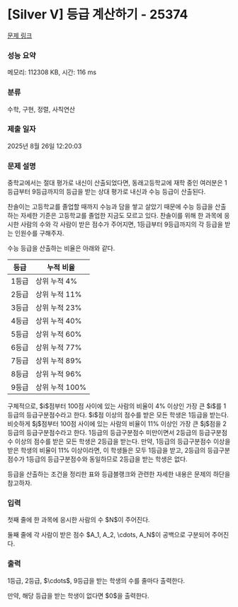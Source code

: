 # [Silver V] 등급 계산하기 - 25374 

[문제 링크](https://www.acmicpc.net/problem/25374) 

### 성능 요약

메모리: 112308 KB, 시간: 116 ms

### 분류

수학, 구현, 정렬, 사칙연산

### 제출 일자

2025년 8월 26일 12:20:03

### 문제 설명

<p>중학교에서는 절대 평가로 내신이 산출되었다면, 동래고등학교에 재학 중인 여러분은 1등급부터 9등급까지의 등급을 받는 상대 평가로 내신과 수능 등급이 산출된다.</p>

<p>찬솔이는 고등학교를 졸업할 때까지 수능과 담을 쌓고 살았기 때문에 수능 등급을 산출하는 자세한 기준은 고등학교를 졸업한 지금도 모르고 있다. 찬솔이를 위해 한 과목에 응시한 사람의 수와 각 사람이 받은 점수가 주어지면, 1등급부터 9등급까지의 각 등급을 받는 인원수를 구해주자.</p>

<p>수능 등급을 산출하는 비율은 아래와 같다.</p>

<table class="table table-bordered">
	<thead>
		<tr>
			<th>등급</th>
			<th>누적 비율</th>
		</tr>
	</thead>
	<tbody>
		<tr>
			<td>1등급</td>
			<td>상위 누적 4%</td>
		</tr>
		<tr>
			<td>2등급</td>
			<td>상위 누적 11%</td>
		</tr>
		<tr>
			<td>3등급</td>
			<td>상위 누적 23%</td>
		</tr>
		<tr>
			<td>4등급</td>
			<td>상위 누적 40%</td>
		</tr>
		<tr>
			<td>5등급</td>
			<td>상위 누적 60%</td>
		</tr>
		<tr>
			<td>6등급</td>
			<td>상위 누적 77%</td>
		</tr>
		<tr>
			<td>7등급</td>
			<td>상위 누적 89%</td>
		</tr>
		<tr>
			<td>8등급</td>
			<td>상위 누적 96%</td>
		</tr>
		<tr>
			<td>9등급</td>
			<td>상위 누적 100%</td>
		</tr>
	</tbody>
</table>

<p>구체적으로, $i$점부터 100점 사이에 있는 사람의 비율이 4% 이상인 가장 큰 $i$를 1등급의 등급구분점수라고 한다. $i$점 이상의 점수를 받은 모든 학생은 1등급을 받는다. 비슷하게 $j$점부터 100점 사이에 있는 사람의 비율이 11% 이상인 가장 큰 $j$점을 2등급의 등급구분점수라고 한다. 1등급의 등급구분점수 미만이면서 2등급의 등급구분점수 이상의 점수를 받은 모든 학생은 2등급을 받는다. 만약, 1등급의 등급구분점수 이상을 받은 학생의 비율이 11% 이상이라면, 이 학생들은 모두 1등급을 받고, 2등급의 등급구분점수가 1등급의 등급구분점수와 동일하므로 2등급을 받는 학생은 없다.</p>

<p>등급을 산출하는 조건을 정리한 표와 등급블랭크와 관련한 자세한 내용은 문제의 하단을 참고하자.</p>

### 입력 

 <p>첫째 줄에 한 과목에 응시한 사람의 수 $N$이 주어진다.</p>

<p>둘째 줄에 각 사람이 받은 점수 $A_1, A_2, \cdots, A_N$이 공백으로 구분되어 주어진다.</p>

### 출력 

 <p>1등급, 2등급, $\cdots$, 9등급을 받는 학생의 수를 줄마다 출력한다.</p>

<p>만약, 해당 등급을 받는 학생이 없다면 $0$을 출력한다.</p>

